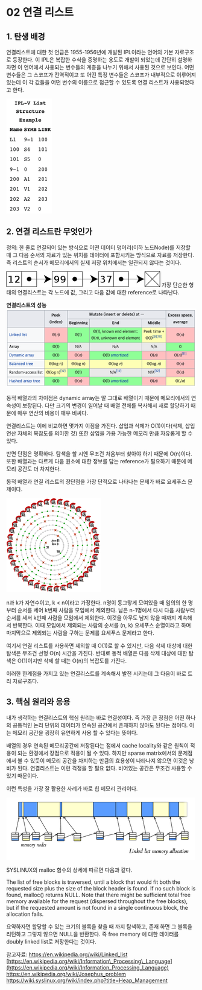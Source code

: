 # **02 연결 리스트**

## **1\. 탄생 배경**

연결리스트에 대한 첫 언급은 1955-1956년에 개발된 IPL이라는 언어의 기본 자료구조로 등장한다.
이 IPL은 복잡한 수식을 증명하는 용도로 개발이 되었는데 간단히 설명하자면 이 언어에서 사용되는 변수들의 계층을 나누기 위해서 사용된 것으로 보인다. 어떤 변수들은 그 스코프가 전역적이고 또 어떤 특정 변수들은 스코프가 내부적으로 이루어져 있는데 이 각 값들을 어떤 변수의 이름으로 접근할 수 있도록 연결 리스트가 사용되었다고 한다.

![957be5b0a293011175734787a9ae67c7.png](../_resources/957be5b0a293011175734787a9ae67c7.png)

## **2\. 연결 리스트란 무엇인가**

정의: 한 줄로 연결되어 있는 방식으로 어떤 데이터 덩어리(이하 노드Node)를 저장할 때 그 다음 순서의 자료가 있는 위치를 데이터에 포함시키는 방식으로 자료를 저장한다. 즉 리스트의 순서가 메모리에서의 실제 저장 위치에서는 일관되지 않다는 것이다.

![1088eca2a5af808701248662e3a14aa7.png](../_resources/1088eca2a5af808701248662e3a14aa7.png)
가장 단순한 형태의 연결리스트는 각 노드에 값, 그리고 다음 값에 대한 reference로 나타난다.

**연결리스트의 성능**
![99f1cc210866db94e10dc101124e5ca0.png](../_resources/99f1cc210866db94e10dc101124e5ca0.png)

동적 배열과의 차이점은 dynamic array는 말 그대로 배열이기 때문에 메모리에서의 연속성이 보장된다. 다만 크기의 변경이 일어날 때 배열 전체를 복사해서 새로 할당하기 때문에 매우 연산의 비용이 매우 비싸다.

연결리스트는 이에 비교하면 몇가지 이점을 가진다. 삽입과 삭제가 O(1)이다(삭제, 삽입 연산 자체의 복잡도를 의미한 것) 또한 삽입을 가용 가능한 메모리 만큼 자유롭게 할 수 있다.

반면 단점은 명확하다. 탐색을 할 시엔 무조건 처음부터 찾아야 하기 때문에 O(n)이다. 또한 배열과는 다르게 다음 원소에 대한 정보를 담는 reference가 필요하기 때문에 메모리 공간도 더 차지한다.

동적 배열과 연결 리스트의 장단점을 가장 단적으로 나타나는 문제가 바로 요세푸스 문제이다.

![b34c4ac8e477c4ff813440f3861f7514.png](../_resources/b34c4ac8e477c4ff813440f3861f7514.png)

n과 k가 자연수이고, k < n이라고 가정한다. n명이 동그랗게 모여있을 때 임의의 한 명부터 순서를 세어 k번째 사람을 모임에서 제외한다. 남은 n-1명에서 다시 다음 사람부터 순서를 세서 k번째 사람을 모임에서 제외한다. 이것을 아무도 남지 않을 때까지 계속해서 반복한다. 이때 모임에서 제외되는 사람의 순서를 (n, k) 요세푸스 순열이라고 하며 마지막으로 제외되는 사람을 구하는 문제를 요세푸스 문제라고 한다.

여기서 연결 리스트를 사용하면 제외할 때 O(1)로 할 수 있지만, 다음 삭제 대상에 대한 탐색은 무조건 선형 O(n) 시간을 가진다. 반대로 동적 배열은 다음 삭제 대상에 대한 탐색은 O(1)이지만 삭제 할 때는 O(n)의 복잡도를 가진다.

이러한 한계점을 가지고 있는 연결리스트를 계속해서 발전 시키는데 그 다음이 바로 트리 자료구조다.

## **3\. 핵심 원리와 응용**

내가 생각하는 연결리스트의 핵심 원리는 바로 연결성이다.
즉 가장 큰 장점은 어떤 하나의 공통적인 논리 단위의 데이터가 연속된 공간에서 존재하지 않아도 된다는 점이다. 이는 메모리 공간을 굉장히 유연하게 사용 할 수 있다는 뜻이다.

배열의 경우 연속된 메모리공간에 저장된다는 점에서 cache locality와 같은 원칙이 적용이 되는 환경에서 장점으로 적용이 될 수 있다. 하지만 sparse matrix에서의 문제점에서 볼 수 있듯이 메모리 공간을 차지하는 만큼의 효용성이 나타나지 않으면 이것은 낭비가 된다. 연결리스트는 이런 걱정을 할 필요 없다. 비어있는 공간은 무조건 사용할 수 있기 때문이다.

이런 특성을 가장 잘 활용한 사례가 바로 힙 메모리 관리이다.

![b6d49f2e48a12cea1786015af5a53577.png](../_resources/b6d49f2e48a12cea1786015af5a53577.png)

SYSLINUX의 malloc 함수의 상세에 따르면 다음과 같다.

The list of free blocks is traversed, until a block that would fit both the requested size plus the size of the block header is found. If no such block is found, malloc() returns NULL. Note that there might be sufficient total free memory available for the request (dispersed throughout the free blocks), but if the requested amount is not found in a single continuous block, the allocation fails.

요약하자면 할당할 수 있는 크기의 블록을 찾을 때 까지 탐색하고, 존재 하면 그 블록을 리턴하고 그렇지 않으면 NULL을 반환한다. 즉 free memory 에 대한 데이터를 doubly linked list로 저장한다는 것이다.

참고자료:
https://en.wikipedia.org/wiki/Linked_list
[https://en.wikipedia.org/wiki/Information\_Processing\_Language](https://en.wikipedia.org/wiki/Information_Processing_Language)
https://en.wikipedia.org/wiki/Josephus_problem
https://wiki.syslinux.org/wiki/index.php?title=Heap_Management
